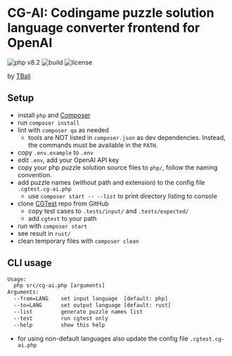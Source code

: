 # CG-AI: Codingame puzzle solution language converter frontend for OpenAI

![php v8.2](https://shields.io/badge/php-8.2-blue?logo=php)
![build](https://img.shields.io/github/actions/workflow/status/tbali0524/advent-of-code-solutions/qa.yml)
![license](https://img.shields.io/github/license/tbali0524/advent-of-code-solutions)

by [TBali](https://www.codingame.com/profile/08e6e13d9f7cad047d86ec4d10c777500155033)

## Setup

* install `php` and [Composer](https://getcomposer.org/)
* run `composer install`
* lint with `composer qa` as needed
    * tools are NOT listed in `composer.json` as dev dependencies. Instead, the commands must be available in the `PATH`.
* copy `.env.example` to `.env`
* edit `.env`, add your OpenAI API key
* copy your php puzzle solution source files to `php/`, follow the naming convention.
* add puzzle names (without path and extension) to the config file `.cgtest.cg-ai.php`
    * use `composer start -- --list` to print directory listing to console
* clone [CGTest](https://github.com/tbali0524/cgtest) repo from GitHub
    * copy test cases to `.tests/input/` and `.tests/expected/`
    * add `cgtest` to your path
* run with `composer start`
* see result in `rust/`
* clean temporary files with `composer clean`

## CLI usage

```txt
Usage:
  php src/cg-ai.php [arguments]
Arguments:
  --from=LANG    set input language  [default: php]
  --to=LANG      set output language [default: rust]
  --list         generate puzzle names list
  --test         run cgtest only
  --help         show this help
```

* for using non-default languages also update the config file `.cgtest.cg-ai.php`
